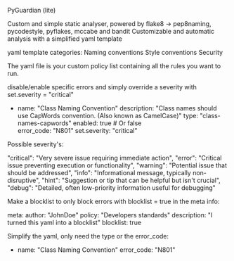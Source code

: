 PyGuardian (lite) 

Custom and simple static analyser, powered by flake8 -> pep8naming, pycodestyle, pyflakes, mccabe and bandit
Customizable and automatic analysis with a simplified yaml template

yaml template categories:
  Naming conventions
  Style conventions
  Security

The yaml file is your custom policy list containing all the rules you want to run.

disable/enable specific errors and simply override a severity with set.severity = "critical"

  - name: "Class Naming Convention"
    description: "Class names should use CapWords convention. (Also known as CamelCase)"
    type: "class-names-capwords"
    enabled: true # Or false  
    error_code: "N801"
    set.severity: "critical"  

Possible severity's:

  "critical": "Very severe issue requiring immediate action",
  "error": "Critical issue preventing execution or functionality",
  "warning": "Potential issue that should be addressed",
  "info": "Informational message, typically non-disruptive",
  "hint": "Suggestion or tip that can be helpful but isn't crucial",
  "debug": "Detailed, often low-priority information useful for debugging"

Make a blocklist to only block errors with blocklist = true in the meta info:

meta:
  author: "JohnDoe"
  policy: "Developers standards"
  description: "I turned this yaml into a blocklist"
  blocklist: true

Simplify the yaml, only need the type or the error_code:

  - name: "Class Naming Convention"
    error_code: "N801"


